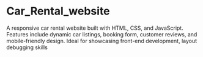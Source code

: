 # Car_Rental_website
A responsive car rental website built with HTML, CSS, and JavaScript. Features include dynamic car listings, booking form, customer reviews, and mobile-friendly design. Ideal for showcasing front-end development, layout debugging skills
